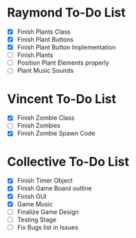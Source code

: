 # Raymond To-Do List
- [x] Finish Plants Class
- [x] Finish Plant Buttons
- [x] Finish Plant Button Implementation
- [ ] Finish Plants
- [ ] Position Plant Elements properly
- [ ] Plant Music Sounds

# Vincent To-Do List
- [x] Finish Zombie Class
- [ ] Finish Zombies
- [x] Finish Zombie Spawn Code

# Collective To-Do List
- [x] Finish Timer Object
- [x] Finish Game Board outline
- [x] Finish GUI
- [x] Game Music
- [ ] Finalize Game Design 
- [ ] Testing Stage
- [ ] Fix Bugs list in Issues
